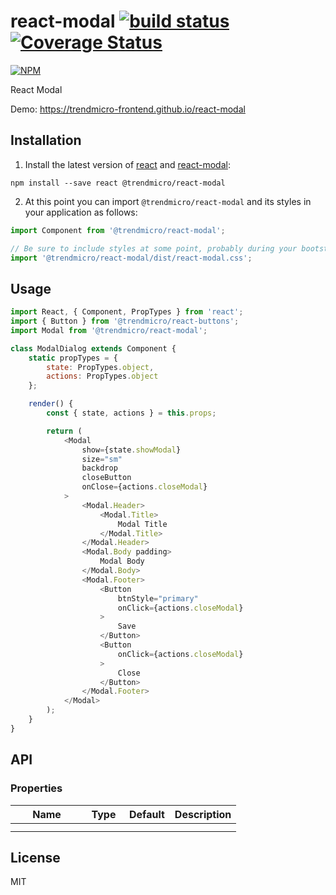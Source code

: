 # react-modal [![build status](https://travis-ci.org/trendmicro-frontend/react-modal.svg?branch=master)](https://travis-ci.org/trendmicro-frontend/react-modal) [![Coverage Status](https://coveralls.io/repos/github/trendmicro-frontend/react-modal/badge.svg?branch=master)](https://coveralls.io/github/trendmicro-frontend/react-modal?branch=master)

[![NPM](https://nodei.co/npm/@trendmicro/react-modal.png?downloads=true&stars=true)](https://nodei.co/npm/@trendmicro/react-modal/)

React Modal

Demo: https://trendmicro-frontend.github.io/react-modal

## Installation

1. Install the latest version of [react](https://github.com/facebook/react) and [react-modal](https://github.com/trendmicro-frontend/react-modal):

  ```
  npm install --save react @trendmicro/react-modal
  ```

2. At this point you can import `@trendmicro/react-modal` and its styles in your application as follows:

  ```js
  import Component from '@trendmicro/react-modal';

  // Be sure to include styles at some point, probably during your bootstraping
  import '@trendmicro/react-modal/dist/react-modal.css';
  ```

## Usage

```js
import React, { Component, PropTypes } from 'react';
import { Button } from '@trendmicro/react-buttons';
import Modal from '@trendmicro/react-modal';

class ModalDialog extends Component {
    static propTypes = {
        state: PropTypes.object,
        actions: PropTypes.object
    };

    render() {
        const { state, actions } = this.props;

        return (
            <Modal
                show={state.showModal}
                size="sm"
                backdrop
                closeButton
                onClose={actions.closeModal}
            >
                <Modal.Header>
                    <Modal.Title>
                        Modal Title
                    </Modal.Title>
                </Modal.Header>
                <Modal.Body padding>
                    Modal Body
                </Modal.Body>
                <Modal.Footer>
                    <Button
                        btnStyle="primary"
                        onClick={actions.closeModal}
                    >
                        Save
                    </Button>
                    <Button
                        onClick={actions.closeModal}
                    >
                        Close
                    </Button>
                </Modal.Footer>
            </Modal>
        );
    }
}
```

## API

### Properties

<table class="table table-bordered table-striped">
  <thead>
    <tr>
      <th style="width: 100px;">Name</th>
      <th style="width: 50px;">Type</th>
      <th>Default</th>
      <th>Description</th>
    </tr>
  </thead>
  <tbody>
    <tr>
      <td></td>
      <td></td>
      <td></td>
      <td></td>
    </tr>
    <tr>
      <td></td>
      <td></td>
      <td></td>
      <td></td>
    </tr>
  </tbody>
</table>

## License

MIT
